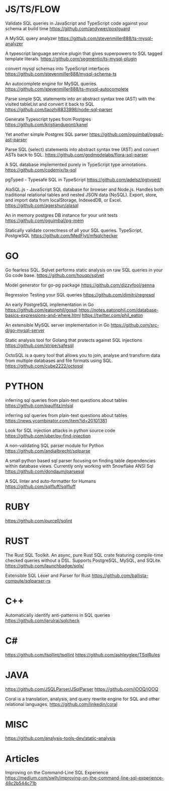# JS/TS/FLOW

Validate SQL queries in JavaScript and TypeScript code against your schema at build time
https://github.com/andywer/postguard


A MySQL query analyzer
https://github.com/stevenmiller888/ts-mysql-analyzer


A typescript language service plugin that gives superpowers to SQL tagged template literals.
https://github.com/segmentio/ts-mysql-plugin


convert mysql schemas into TypeScript interfaces
https://github.com/stevenmiller888/mysql-schema-ts

An autocomplete engine for MySQL queries.
https://github.com/stevenmiller888/ts-mysql-autocomplete


Parse simple SQL statements into an abstract syntax tree (AST) with the visited tableList and convert it back to SQL
https://github.com/taozhi8833998/node-sql-parser


Generate Typescript types from Postgres
https://github.com/kristiandupont/kanel


Yet another simple Postgres SQL parser
https://github.com/oguimbal/pgsql-ast-parser


Parse SQL (select) statements into abstract syntax tree (AST) and convert ASTs back to SQL.
https://github.com/godmodelabs/flora-sql-parser


A SQL database implemented purely in TypeScript type annotations.
https://github.com/codemix/ts-sql


pgTyped - Typesafe SQL in TypeScript
https://github.com/adelsz/pgtyped/


AlaSQL.js - JavaScript SQL database for browser and Node.js. Handles both traditional relational tables and nested JSON data (NoSQL). Export, store, and import data from localStorage, IndexedDB, or Excel.
https://github.com/agershun/alasql


An in memory postgres DB instance for your unit tests
https://github.com/oguimbal/pg-mem


Statically validate correctness of all your SQL queries. TypeScript, PostgreSQL
https://github.com/MedFlyt/mfsqlchecker

# GO

Go fearless SQL. Sqlvet performs static analysis on raw SQL queries in your Go code base.
https://github.com/houqp/sqlvet


Model generator for go-pg package
https://github.com/dizzyfool/genna


Regression Testing your SQL queries
https://github.com/dimitri/regresql


An early PostgreSQL implementation in Go
https://github.com/eatonphil/gosql
https://notes.eatonphil.com/database-basics-expressions-and-where.html
https://twitter.com/phil_eaton


An extensible MySQL server implementation in Go
https://github.com/src-d/go-mysql-server


Static analysis tool for Golang that protects against SQL injections
https://github.com/stripe/safesql


OctoSQL is a query tool that allows you to join, analyse and transform data from multiple databases and file formats using SQL.
https://github.com/cube2222/octosql

# PYTHON

inferring sql queries from plain-text questions about tables
https://github.com/paulfitz/mlsql

inferring sql queries from plain-text questions about tables
https://news.ycombinator.com/item?id=20101381

Look for SQL injection attacks in python source code
https://github.com/uber/py-find-injection

A non-validating SQL parser module for Python
https://github.com/andialbrecht/sqlparse

A small python based sql parser focusing on finding table dependencies within database views. Currently only working with Snowflake ANSI Sql
https://github.com/dondaum/parsesql

A SQL linter and auto-formatter for Humans
https://github.com/sqlfluff/sqlfluff

# RUBY

https://github.com/purcell/sqlint

# RUST

The Rust SQL Toolkit. An async, pure Rust SQL crate featuring compile-time checked queries without a DSL. Supports PostgreSQL, MySQL, and SQLite.
https://github.com/launchbadge/sqlx/


Extensible SQL Lexer and Parser for Rust
https://github.com/ballista-compute/sqlparser-rs


# C++
Automatically identify anti-patterns in SQL queries
https://github.com/jarulraj/sqlcheck


# C#
https://github.com/tsqllint/tsqllint
https://github.com/ashleyglee/TSqlRules


# JAVA
https://github.com/JSQLParser/JSqlParser
https://github.com/jOOQ/jOOQ


Coral is a translation, analysis, and query rewrite engine for SQL and other relational languages.
https://github.com/linkedin/coral


# MISC
https://github.com/analysis-tools-dev/static-analysis


# Articles
Improving on the Command-Line SQL Experience
https://medium.com/swlh/improving-on-the-command-line-sql-experience-48c2b544c71b